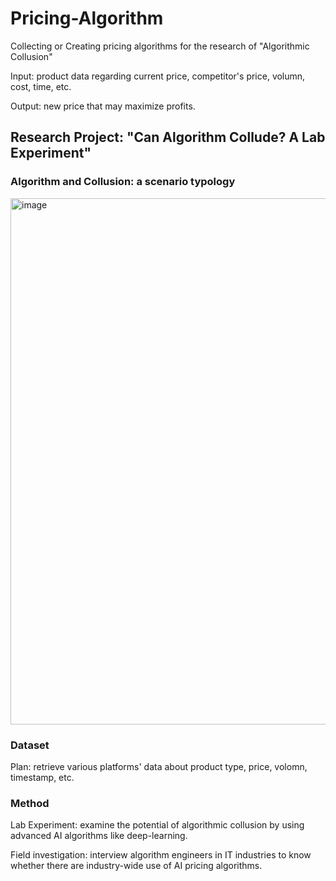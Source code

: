 # Pricing-Algorithm
Collecting or Creating pricing algorithms for the research of "Algorithmic Collusion"

Input: product data regarding current price, competitor's price, volumn, cost, time, etc.

Output: new price that may maximize profits.

## Research Project: "Can Algorithm Collude? A Lab Experiment"
### Algorithm and Collusion: a scenario typology
<img width="842" alt="image" src="https://github.com/user-attachments/assets/d9e748f2-2132-437f-9319-8024875d9f0c">

### Dataset
Plan: retrieve various platforms' data about product type, price, volomn, timestamp, etc.

### Method
Lab Experiment: examine the potential of algorithmic collusion by using advanced AI algorithms like deep-learning.

Field investigation: interview algorithm engineers in IT industries to know whether there are industry-wide use of AI pricing algorithms.
